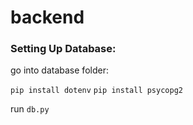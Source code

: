 # backend

### Setting Up Database:
go into database folder:

``pip install dotenv``
``pip install psycopg2``

run ``db.py``


